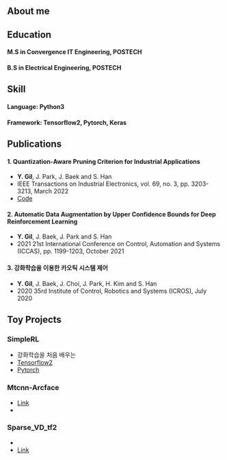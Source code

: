 ## About me


## Education
#### M.S in Convergence IT Engineering, POSTECH 
#### B.S in Electrical Engineering, POSTECH 

## Skill
#### Language: Python3
#### Framework: Tensorflow2, Pytorch, Keras

## Publications

#### 1. Quantization-Aware Pruning Criterion for Industrial Applications
  * **Y. Gil**, J. Park, J. Baek and S. Han 
  * IEEE Transactions on Industrial Electronics, vol. 69, no. 3, pp. 3203-3213, March 2022
  * [Code](https://github.com/Cerphilly/UVNQ_tf2)
  
#### 2. Automatic Data Augmentation by Upper Confidence Bounds for Deep Reinforcement Learning
  * **Y. Gil**, J. Baek, J. Park and S. Han
  * 2021 21st International Conference on Control, Automation and Systems (ICCAS), pp. 1199-1203, October 2021
  
#### 3. 강화학습을 이용한 카오틱 시스템 제어
  *  **Y. Gil**, J. Baek, J. Choi, J. Park, H. Kim and S. Han
  *  2020 35rd Institute of Control, Robotics and Systems (ICROS), July 2020

## Toy Projects

### SimpleRL
- 강화학습을 처음 배우는 
- [Tensorflow2](https://github.com/Cerphilly/SimpleRL)
- [Pytorch](https://github.com/Cerphilly/cocelRL)

### Mtcnn-Arcface
- [Link](https://github.com/Cerphilly/mtcnn-arcface)
- 
### Sparse_VD_tf2
- 
- [Link](https://github.com/Cerphilly/Sparse_VD_tf2)



